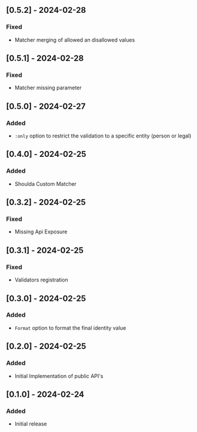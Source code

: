 ## [0.5.2] - 2024-02-28

### Fixed

- Matcher merging of allowed an disallowed values

## [0.5.1] - 2024-02-28

### Fixed

- Matcher missing parameter

## [0.5.0] - 2024-02-27

### Added

- `:only` option to restrict the validation to a specific entity (person or legal)

## [0.4.0] - 2024-02-25

### Added

- Shoulda Custom Matcher

## [0.3.2] - 2024-02-25

### Fixed

- Missing Api Exposure

## [0.3.1] - 2024-02-25

### Fixed

- Validators registration

## [0.3.0] - 2024-02-25

### Added

- `Format` option to format the final identity value

## [0.2.0] - 2024-02-25

### Added

- Initial Implementation of public API's

## [0.1.0] - 2024-02-24

### Added

- Initial release

